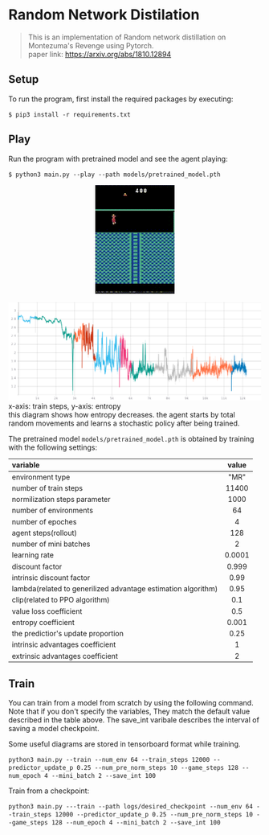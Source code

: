# Random Network Distilation 

> This is an implementation of Random network distillation on Montezuma's Revenge using Pytorch.   
> paper link: https://arxiv.org/abs/1810.12894   


## Setup
To run the program, first install the required packages by executing:   

```shell
$ pip3 install -r requirements.txt
```

## Play 
Run the program with pretrained model and see the agent playing:

```shell
$ python3 main.py --play --path models/pretrained_model.pth
```
 
<p align="center">
  <img src="demo/mr_playing.gif" />
</p>



![entropy](demo/entropy.png?raw=true "Entropy ")  
x-axis: train steps, y-axis: entropy   
this diagram shows how entropy decreases. the agent starts by total random movements and learns a stochastic policy after being trained.  

The pretrained model `models/pretrained_model.pth` is obtained by training with the following settings:   

| variable |  value| 
|:-----|:--------:|
| environment type | "MR" |
|   number of train steps  | 11400 |  
| normilization steps parameter  | 1000   |
| number of environments   |  64 |   
| number of epoches | 4 |
| agent steps(rollout) | 128 |
| number of mini batches | 2 |
| learning rate | 0.0001 |
| discount factor | 0.999 |
| intrinsic discount factor | 0.99 | 
| lambda(related to generilized advantage estimation algorithm) | 0.95 |
| clip(related to PPO algorithm) | 0.1 |
| value loss coefficient | 0.5 |
| entropy coefficient | 0.001 |
| the predictior's update proportion | 0.25 |
| intrinsic advantages coefficient | 1 |
| extrinsic advantages coefficient | 2 |

## Train

You can train from a model from scratch by using the following command. Note that if you don't specify the variables, They match the default value described in the table above.  The save_int varibale describes the interval of saving a model checkpoint.   

Some useful diagrams are stored in tensorboard format while training.
```shell 
python3 main.py --train --num_env 64 --train_steps 12000 --predictor_update_p 0.25 --num_pre_norm_steps 10 --game_steps 128 --num_epoch 4 --mini_batch 2 --save_int 100 
```
Train from a checkpoint:

```shell 
python3 main.py ---train --path logs/desired_checkpoint --num_env 64 --train_steps 12000 --predictor_update_p 0.25 --num_pre_norm_steps 10 --game_steps 128 --num_epoch 4 --mini_batch 2 --save_int 100 
```


